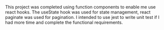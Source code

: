 This project was completed using function components to enable me use react hooks. The useState hook was used for state management, react paginate was used for pagination. I intended to use jest to write unit test if I had more time and complete the functional requirements.